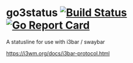 # go3status  [![Build Status](https://travis-ci.org/seankhliao/go3status.svg?branch=master)](https://travis-ci.org/seankhliao/go3status) [![Go Report Card](https://goreportcard.com/badge/github.com/seankhliao/go3status)](https://goreportcard.com/report/github.com/seankhliao/go3status)

A statusline for use with i3bar / swaybar

https://i3wm.org/docs/i3bar-protocol.html
